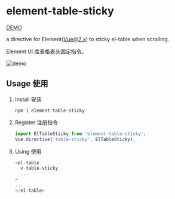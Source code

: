 # element-table-sticky

[DEMO](https://tianwang8090.github.io/element-table-sticky/)

a directive for Element(Vue@2.x) to sticky el-table when scrolling.

Element UI 库表格表头固定指令。

![demo](./demo.gif)

## Usage 使用

1. Install 安装

    `npm i element-table-sticky`

2. Register 注册指令

    ```js
    import ElTableSticky from 'element-table-sticky';
    Vue.directive('table-sticky', ElTableSticky);
    ```

3. Using 使用

    ```js
    <el-table
      v-table-sticky
      ...
    >
    ...
    </el-table>
    ```
